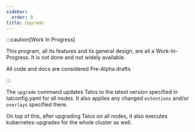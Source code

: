 ```yaml
---
sidebar:
  order: 8
title: Upgrade
---
```


:::caution[Work In Progress]

This program, all its features and its general design, are all a Work-In-Progress. It is not done and not widely available.

All code and docs are considered Pre-Alpha drafts

:::

The `upgrade` command updates Talos to the latest version specified in talconfig.yaml for all nodes.
It also applies any changed `extentions` and/or `overlays` specified there.

On top of this, after upgrading Talos on all nodes, it also executes kubernetes-upgrades for the whole cluster as well.